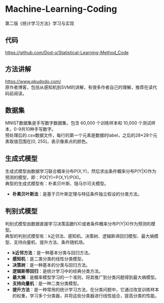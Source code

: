 # Machine-Learning-Coding
第二版《统计学习方法》学习与实现

## 代码
https://github.com/Dod-o/Statistical-Learning-Method_Code

## 方法讲解
https://www.pkudodo.com/  
原作者博客，包括从感知机到SVM的讲解，有很多作者自己的理解，推荐在读代码前阅读。  

## 数据集
MNIST数据集是手写数字数据集，包含 60,000 个训练样本和 10,000 个测试样本，0-9共10种手写数字。  
预处理后的.csv数据文件，每行的第一个元素是数据的label，之后的28\*28个元素取值范围在\[0, 255\]，表示像素点的颜色。

## 生成式模型
生成式模型由数据学习联合概率分布P(X,Y)，然后求出条件概率分布P(Y|X)作为预测的模型，即：P(X|Y)=P(X,Y)/P(X)。  
典型的生成式模型有：朴素贝叶斯、隐马尔可夫模型。  

- **朴素贝叶斯法**：是基于贝叶斯定理与特征条件独立假设的分类方法。  

## 判别式模型
判别式模型由数据直接学习决策函数f(X)或者条件概率分布P(Y|X)作为预测的模型。  
典型的判别式模型有：k近邻法、感知机、决策树、逻辑斯谛回归模型、最大熵模型、支持向量机、提升方法、条件随机场。  

- **k近邻方法**：是一种基本分类与回归方法。  
- **感知机**：是二类分类的线性分类模型。  
- **决策树**：是一种基本的分类与回归方法。  
- **逻辑斯蒂回归**：是统计学习中的经典分类方法。  
- **最大熵**：是概率模型学习的一个准则，将其推广到分类问题得到最大熵模型。  
- **支持向量机**：是一种二类分类模型。  
- **提升方法**：是一种常用的统计学习方法，在分类问题中，它通过改变训练样本的权重，学习多个分类器，并将这些分类器进行线性组合，提高分类的性能。
